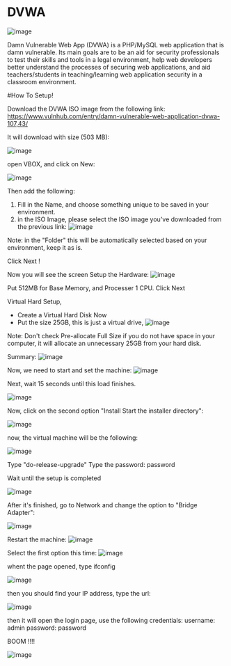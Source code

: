 # DVWA

![image](https://github.com/samerkhateeb/DVWA/assets/55295850/5b39b541-4848-4187-ac4f-caaac8525cd3)

Damn Vulnerable Web App (DVWA) is a PHP/MySQL web application that is damn vulnerable. Its main goals are to be an aid for security professionals to test their skills and tools in a legal environment, help web developers better understand the processes of securing web applications, and aid teachers/students in teaching/learning web application security in a classroom environment.

#How To Setup!

Download the DVWA ISO image from the following link:
https://www.vulnhub.com/entry/damn-vulnerable-web-application-dvwa-107,43/

It will download with size (503 MB):

![image](https://github.com/samerkhateeb/DVWA/assets/55295850/ec74fb18-1f4a-46cc-990c-9c7b37b61d6f)

open VBOX, and click on New:

![image](https://github.com/samerkhateeb/DVWA/assets/55295850/08f752ce-921f-45c7-93d0-5acb90ca50e5)

Then add the following:
1. Fill in the Name, and choose something unique to be saved in your environment.
2. in the ISO Image, please select the ISO image you've downloaded from the previous link:
![image](https://github.com/samerkhateeb/DVWA/assets/55295850/86874818-4538-4d92-b3e2-23bdb82b6811)


Note: in the "Folder" this will be automatically selected based on your environment, keep it as is.

Click Next !

Now you will see the screen Setup the Hardware:
![image](https://github.com/samerkhateeb/DVWA/assets/55295850/5a6aff77-f45d-423c-b0b3-c222a567c39a)

Put 512MB for Base Memory, and Processer 1 CPU.
Click Next

Virtual Hard Setup,
- Create a Virtual Hard Disk Now
- Put the size  25GB, this is just a virtual drive,
![image](https://github.com/samerkhateeb/DVWA/assets/55295850/744e21cb-bac5-41f7-adb9-baceb787fe58)

Note: Don't check Pre-allocate Full Size if you do not have space in your computer, it will allocate an unnecessary 25GB from your hard disk.

Summary:
![image](https://github.com/samerkhateeb/DVWA/assets/55295850/cd1301c7-6c1c-499e-97db-86a469b67187)

Now, we need to start and set the machine:
![image](https://github.com/samerkhateeb/DVWA/assets/55295850/286f6333-a10e-4fa7-a327-22b80ea72c0c)

Next, wait 15 seconds until this load finishes.

![image](https://github.com/samerkhateeb/DVWA/assets/55295850/a24420f8-1a60-49b4-be04-8bec1017d087)

Now, click on the second option "Install Start the installer directory":

![image](https://github.com/samerkhateeb/DVWA/assets/55295850/566fb05a-6611-492f-aefd-fb34d958d253)

now, the virtual machine will be the following:

![image](https://github.com/samerkhateeb/DVWA/assets/55295850/68d806d1-7ced-4c0c-aed2-da44b4a4583e)

Type "do-release-upgrade"
Type the password: password

Wait until the setup is completed


![image](https://github.com/samerkhateeb/DVWA/assets/55295850/faee5296-ecd6-477b-8e98-4f1dff17d0e3)

After it's finished, go to Network and change the option to "Bridge Adapter":

![image](https://github.com/samerkhateeb/DVWA/assets/55295850/a349d6ba-b219-4f11-b5a3-350118935c43)


Restart the machine:
![image](https://github.com/samerkhateeb/DVWA/assets/55295850/3f5a7aa3-1bf8-4af0-af79-98e681262b90)


Select the first option this  time:
![image](https://github.com/samerkhateeb/DVWA/assets/55295850/b3580a53-da27-494f-84c2-37b953a44480)

whent the page opened, type ifconfig

![image](https://github.com/samerkhateeb/DVWA/assets/55295850/8c5b6fb1-4d38-49dd-b695-57bfb8e819ab)


then you should find your IP address, type the url:

![image](https://github.com/samerkhateeb/DVWA/assets/55295850/ab46109e-d3cf-44c0-b962-ddaaad2cd629)


then it will open the login page,
use the following credentials:
username: admin
password: password

BOOM !!!!

![image](https://github.com/samerkhateeb/DVWA/assets/55295850/de5c42d7-50e3-4254-8678-a7b80bef6077)





